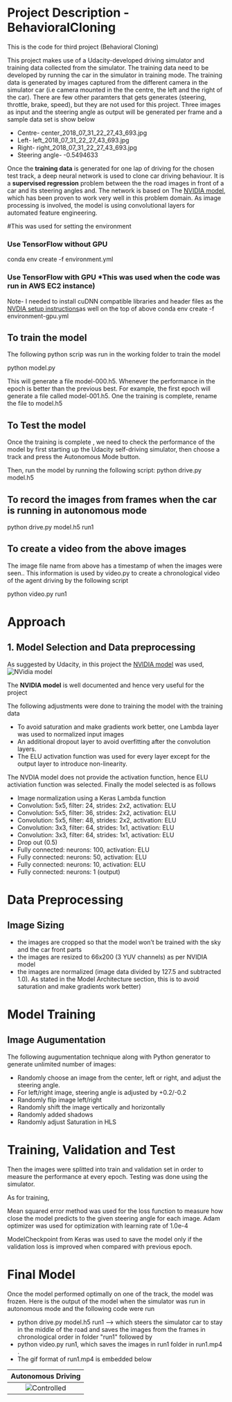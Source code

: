 # Project Description - BehavioralCloning
This is the code for third project (Behavioral Cloning)

This project makes use of a Udacity-developed driving simulator and training data collected from the simulator. The training data need to be developed by running the car in the simulator in training mode. The training data is generated by  images captured from the different camera  in the simulator car (i.e camera mounted in the the centre, the left and the right of the car). There are few other paramters that gets generates (steering, throttle, brake, speed), but they are not used for this project.
Three images as input and the steering angle as output will be generated per frame and a sample data set is show below

- Centre- center_2018_07_31_22_27_43_693.jpg
- Left- left_2018_07_31_22_27_43_693.jpg
- Right- right_2018_07_31_22_27_43_693.jpg
- Steering angle- -0.5494633

Once the **training data** is generated for one lap of driving for the chosen test track, a deep neural network is used to clone car driving behaviour. It is a **supervised regression** problem between the the road images in front of a car and its steering angles and.
The network is based on The [NVIDIA model](https://devblogs.nvidia.com/deep-learning-self-driving-cars/), which has been proven to work very well in this problem domain.
As image processing is involved, the model is using convolutional layers for automated feature engineering.

#This was used for setting the environment

### Use TensorFlow without GPU
conda env create -f environment.yml 

### Use TensorFlow with GPU *This was used when the code was run in AWS EC2 instance) # 
Note- I needed to install cuDNN compatible libraries and header files as the [NVDIA setup instructions](https://developer.nvidia.com/rdp/cudnn-archive )as well on the top of above
conda env create -f environment-gpu.yml

## To train the model
The following python scrip was run in the working folder to train the model

python model.py

This will generate a file model-000.h5. Whenever the performance in the epoch is better than the previous best. For example, the first epoch will generate a file called model-001.h5. One the training is complete, rename the file to model.h5


## To Test the model
Once the training is complete , we need to check the performance of the model by first 
starting up the Udacity self-driving simulator, then choose a track and press the Autonomous Mode button. 

Then, run the model by running the following script:
python drive.py model.h5


## To record the images from frames when the car is running in autonomous mode

python drive.py model.h5 run1

## To create a video from the above images

The image file name from above has a timestamp of when the images were seen.. This information is used by video.py to create a chronological video of the agent driving by the following script

python video.py run1


# Approach
## 1. Model Selection and Data preprocessing

As suggested by Udacity, in this project the [NVIDIA model](https://devblogs.nvidia.com/deep-learning-self-driving-cars/) was used,  
![NVidia model](/images/nVidia_model.png)

The **NVIDIA model** is well documented and hence very useful for the project

The following adjustments were done to training the model with the training data
- To avoid saturation and make gradients work better, one Lambda layer was used to normalized input images 
- An additional dropout layer to avoid overfitting after the convolution layers.
- The ELU activation function was used for every layer except for the output layer to introduce non-linearity.

The NVDIA model does not provide the activation function, hence ELU activiation function was selected. Finally the model selected is as follows
- Image normalization using a Keras Lambda function
- Convolution: 5x5, filter: 24, strides: 2x2, activation: ELU
- Convolution: 5x5, filter: 36, strides: 2x2, activation: ELU
- Convolution: 5x5, filter: 48, strides: 2x2, activation: ELU
- Convolution: 3x3, filter: 64, strides: 1x1, activation: ELU
- Convolution: 3x3, filter: 64, strides: 1x1, activation: ELU
- Drop out (0.5)
- Fully connected: neurons: 100, activation: ELU
- Fully connected: neurons: 50, activation: ELU
- Fully connected: neurons: 10, activation: ELU
- Fully connected: neurons: 1 (output)

# Data Preprocessing
## Image Sizing

* the images are cropped so that the model won’t be trained with the sky and the car front parts
* the images are resized to 66x200 (3 YUV channels) as per NVIDIA model
* the images are normalized (image data divided by 127.5 and subtracted 1.0). As stated in the Model Architecture section, this is to avoid saturation and make gradients work better)

# Model Training
## Image Augumentation
The following augumentation technique along with Python generator to generate unlimited number of images:

-  Randomly choose an image from the center, left or right, and adjust the steering angle.
- For left/right image, steering angle is adjusted by +0.2/-0.2
- Randomly flip image left/right
- Randomly shift the image vertically and horizontally
- Randomly added shadows
- Randomly adjust Saturation in HLS


# Training, Validation and Test

Then the images were splitted into train and validation set in order to measure the performance at every epoch. Testing was done using the simulator.

As for training,

 Mean squared error method was used for the loss function to measure how close the model predicts to the given steering angle for each image.
 Adam optimizer was used for optimization with learning rate of 1.0e-4 
 
 ModelCheckpoint from Keras was used to save the model only if the validation loss is improved when compared with previous epoch.

# Final Model

Once the model  performed optimally on one of the track, the model was frozen. 
Here is the output of the model when the simulator was run in autonomous mode and the following code were run
- python drive.py model.h5 run1 --> which steers the simulator car to stay in the middle of the road and saves the images from the frames in chronological order in folder "run1" followed by 
- python video.py run1, which saves the images in run1 folder in run1.mp4 . 
- The gif format of run1.mp4 is embedded below


| Autonomous  Driving  | 
|:--------------------:| 
|![Controlled](./Videos/run1.gif) | 



